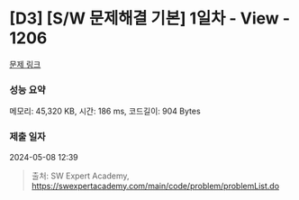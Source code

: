 # [D3] [S/W 문제해결 기본] 1일차 - View - 1206 

[문제 링크](https://swexpertacademy.com/main/code/problem/problemDetail.do?contestProbId=AV134DPqAA8CFAYh) 

### 성능 요약

메모리: 45,320 KB, 시간: 186 ms, 코드길이: 904 Bytes

### 제출 일자

2024-05-08 12:39



> 출처: SW Expert Academy, https://swexpertacademy.com/main/code/problem/problemList.do